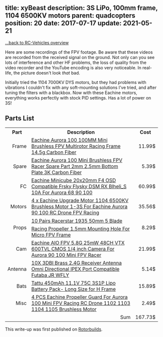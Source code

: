 title: xyBeast
description: 3S LiPo, 100mm frame, 1104 6500KV motors
parent: quadcopters
position: 20
date: 2017-07-17
update: 2021-05-21
---

<span class="listdesc">[...back to RC-Vehicles overview](quadcopters.html)</span>

<!--%
lightgallery([
    [ "img/xyaurora100_1.jpg", "Front Top view" ]
])
%-->

Here are some recordings of the FPV footage.
Be aware that these videos are recorded from the received signal on the ground.
Not only can you see lots of interference and other HF problems, the loss of quality from the video recorder and the YouTube encoding is also very noticeable.
In real-life, the picture doesn't look *that* bad.

<!--%
lightgallery([
    [ "https://www.youtube.com/watch?v=MnF7B3rD5VM", "img/xyaurora100_crash_thumb.jpg", "Aurora100 flight with crash" ],
    [ "https://www.youtube.com/watch?v=798ncBkBHos", "img/xyaurora100_owl_thumb.jpg", "Micro Quadcopter attacked by Owl" ]
])
%-->

Initially tried the 1104 7000KV DYS motors, but they had problems with vibrations I couldn't fix with any soft-mounting solutions I've tried, and after tuning the filters with a blackbox.
Now with these Eachine motors, everything works perfectly with stock PID settings.
Has a lot of power on 3S!

## Parts List

<table>
<tr><th>Part</th><th>Description</th><th>Cost</th></tr>

<tr><td style="text-align: right;">Frame</td>
<td><a href="https://www.banggood.com/Eachine-Aurora-100-100MM-Mini-Brushless-FPV-Multirotor-Racing-Frame-14_5g-Carbon-Fiber-p-1133462.html?p=3F201911077692015010">Eachine Aurora 100 100MM Mini Brushless FPV Multirotor Racing Frame 14.5g Carbon Fiber</a></td>
<td style="text-align: right;">11.99$</td></tr>

<tr><td style="text-align: right;">Spare</td>
<td><a href="https://www.banggood.com/Eachine-Aurora-100-Mini-Brushless-FPV-Racer-Spare-Part-2mm-2_5mm-Bottom-Plate-3K-Carbon-Fiber-p-1144532.html?p=3F201911077692015010&cur_warehouse=CN&ID=529763">Eachine Aurora 100 Mini Brushless FPV Racer Spare Part 2mm 2.5mm Bottom Plate 3K Carbon Fiber</a></td>
<td style="text-align: right;">5.39$</td></tr>

<tr><td style="text-align: right;">FC</td>
<td><a href="https://www.banggood.com/Eachine-Minicube-20x20mm-F4-OSD-Compatible-Frsky-Flysky-DSM-RX-Blheli_S-10A-For-Aurora-68-90-100-p-1165366.html?p=3F201911077692015010">Eachine Minicube 20x20mm F4 OSD Compatible Frsky Flysky DSM RX Blheli_S 10A For Aurora 68 90 100</a></td>
<td style="text-align: right;">60.99$</td></tr>

<tr><td style="text-align: right;">Motors</td>
<td><a href="https://www.banggood.com/Eachine-1104-6500KV-1-3S-Brushless-Motor-For-Eachine-Aurora-90-100-Mini-FPV-Racer-p-1138072.html?p=3F201911077692015010&cur_warehouse=CN">4 x Eachine Upgrade Motor 1104 6500KV Brushless Motor 1-3S For Eachine Aurora 90 100 RC Drone FPV Racing</a></td>
<td style="text-align: right;">35.56$</td></tr>

<tr><td style="text-align: right;">Props</td>
<td><a href="https://www.banggood.com/10-Pairs-Racerstar-1935-50mm-5-Blade-Racing-Propeller-1_5mm-Mounting-Hole-For-Micro-FPV-Frame-p-1129109.html?p=3F201911077692015010">10 Pairs Racerstar 1935 50mm 5 Blade Racing Propeller 1.5mm Mounting Hole For Micro FPV Frame</a></td>
<td style="text-align: right;">8.29$</td></tr>

<tr><td style="text-align: right;">Cam</td>
<td><a href="https://www.banggood.com/Eachine-AIO-FPV-5_8G-25mW-48CH-VTX-600TVL-CMOS-1-or-4-inch-Camera-For-Aurora-90-100-RC-Drone-FPV-Racing-p-1122902.html?akmClientCountry=DE&p=3F201911077692015010&cur_warehouse=CN">Eachine AIO FPV 5.8G 25mW 48CH VTX 600TVL CMOS 1/4 inch Camera For Aurora 90 100 Mini FPV Racer</a></td>
<td style="text-align: right;">21.99$</td></tr>

<tr><td style="text-align: right;">Antenna</td>
<td><a href="https://www.banggood.com/10X-3DBI-Brass-2_4G-Receiver-Antenna-Omnidirectional-IPEX-Port-Compatible-Futaba-JR-WFLY-p-1093273.html?p=3F201911077692015010&cur_warehouse=CN">10X 3DBI Brass 2.4G Receiver Antenna Omni Directional IPEX Port Compatible Futaba JR WFLY</a></td>
<td style="text-align: right;">5.14$</td></tr>

<tr><td style="text-align: right;">Bats</td>
<td><a href="https://www.gensace.de/tattu-450mah-11-1v-75c-3s1p-lipo-battery-pack-long-size-for-h-frame.html">Tattu 450mAh 11.1V 75C 3S1P Lipo Battery Pack- Long Size for H Frame</a></td>
<td style="text-align: right;">15.89$</td></tr>

<tr><td style="text-align: right;">Misc</td>
<td><a href="https://www.banggood.com/4-PCS-Eachine-Propeller-Guard-For-Aurora-100-Mini-FPV-Racing-RC-Drone-1102-1103-1104-1105-Brushless-Motor-p-1143685.html?akmClientCountry=DE&p=3F201911077692015010&cur_warehouse=CN&ID=224">4 PCS Eachine Propeller Guard For Aurora 100 Mini FPV Racing RC Drone 1102 1103 1104 1105 Brushless Motor</a></td>
<td style="text-align: right;">2.49$</td></tr>

<tr><td></td>
<td style="text-align: right;">Sum</td>
<td style="text-align: right;">167.73$</td></tr>
</table>

This write-up was first published on [Rotorbuilds](https://rotorbuilds.com/build/5577).
